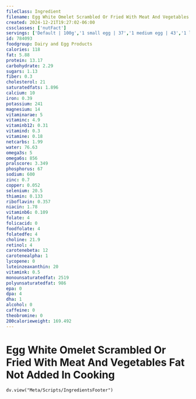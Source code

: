 ```yaml
---
fileClass: Ingredient
filename: Egg White Omelet Scrambled Or Fried With Meat And Vegetables Fat Not Added In Cooking
created: 2024-12-21T19:27:02-06:00
cssclasses: ['nutFact']
servings: ['Default | 100g','1 small egg | 37','1 medium egg | 43','1 large egg | 49','1 extra large egg | 55','1 jumbo egg | 62','1 egg, ns as to size | 49','1 cup | 202']
id: 784093
foodgroup: Dairy and Egg Products 
calories: 118
fat: 5.88
protein: 13.17
carbohydrate: 2.29
sugars: 1.13
fiber: 0.3
cholesterol: 21
saturatedfats: 1.896
calcium: 10
iron: 0.39
potassium: 241
magnesium: 14
vitaminarae: 5
vitaminc: 4.9
vitaminb12: 0.31
vitamind: 0.3
vitamine: 0.18
netcarbs: 1.99
water: 76.63
omega3s: 5
omega6s: 856
pralscore: 3.349
phosphorus: 67
sodium: 600
zinc: 0.7
copper: 0.052
selenium: 20.5
thiamin: 0.133
riboflavin: 0.357
niacin: 1.78
vitaminb6: 0.109
folate: 4
folicacid: 0
foodfolate: 4
folatedfe: 4
choline: 21.9
retinol: 4
carotenebeta: 12
carotenealpha: 1
lycopene: 0
luteinzeaxanthin: 20
vitamink: 0.5
monounsaturatedfat: 2519
polyunsaturatedfat: 986
epa: 0
dpa: 4
dha: 1
alcohol: 0
caffeine: 0
theobromine: 0
200calorieweight: 169.492
---
```


# Egg White Omelet Scrambled Or Fried With Meat And Vegetables Fat Not Added In Cooking

```dataviewjs
dv.view("Meta/Scripts/IngredientsFooter")
```
